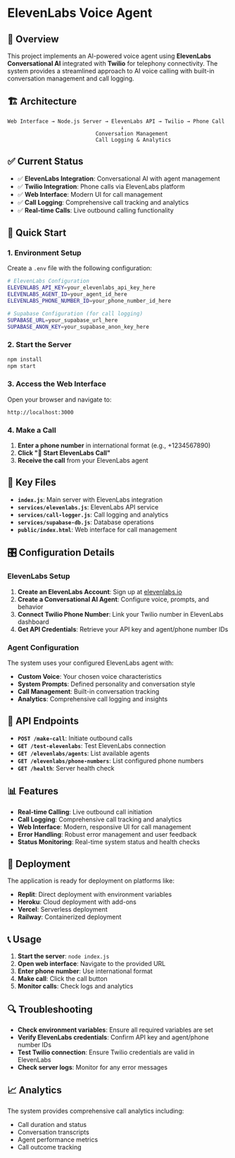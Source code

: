 # ElevenLabs Voice Agent

## 🎯 Overview

This project implements an AI-powered voice agent using **ElevenLabs Conversational AI** integrated with **Twilio** for telephony connectivity. The system provides a streamlined approach to AI voice calling with built-in conversation management and call logging.

## 🏗️ Architecture

```
Web Interface → Node.js Server → ElevenLabs API → Twilio → Phone Call
                                    ↓
                            Conversation Management
                            Call Logging & Analytics
```

## ✅ Current Status

- ✅ **ElevenLabs Integration**: Conversational AI with agent management
- ✅ **Twilio Integration**: Phone calls via ElevenLabs platform
- ✅ **Web Interface**: Modern UI for call management
- ✅ **Call Logging**: Comprehensive call tracking and analytics
- ✅ **Real-time Calls**: Live outbound calling functionality

## 🚀 Quick Start

### 1. Environment Setup

Create a `.env` file with the following configuration:

```bash
# ElevenLabs Configuration
ELEVENLABS_API_KEY=your_elevenlabs_api_key_here
ELEVENLABS_AGENT_ID=your_agent_id_here
ELEVENLABS_PHONE_NUMBER_ID=your_phone_number_id_here

# Supabase Configuration (for call logging)
SUPABASE_URL=your_supabase_url_here
SUPABASE_ANON_KEY=your_supabase_anon_key_here
```

### 2. Start the Server

```bash
npm install
npm start
```

### 3. Access the Web Interface

Open your browser and navigate to:
```
http://localhost:3000
```

### 4. Make a Call

1. **Enter a phone number** in international format (e.g., +1234567890)
2. **Click "🎯 Start ElevenLabs Call"**
3. **Receive the call** from your ElevenLabs agent

## 📁 Key Files

- **`index.js`**: Main server with ElevenLabs integration
- **`services/elevenlabs.js`**: ElevenLabs API service
- **`services/call-logger.js`**: Call logging and analytics
- **`services/supabase-db.js`**: Database operations
- **`public/index.html`**: Web interface for call management

## 🎛️ Configuration Details

### ElevenLabs Setup

1. **Create an ElevenLabs Account**: Sign up at [elevenlabs.io](https://elevenlabs.io)
2. **Create a Conversational AI Agent**: Configure voice, prompts, and behavior
3. **Connect Twilio Phone Number**: Link your Twilio number in ElevenLabs dashboard
4. **Get API Credentials**: Retrieve your API key and agent/phone number IDs

### Agent Configuration

The system uses your configured ElevenLabs agent with:
- **Custom Voice**: Your chosen voice characteristics
- **System Prompts**: Defined personality and conversation style
- **Call Management**: Built-in conversation tracking
- **Analytics**: Comprehensive call logging and insights

## 🔧 API Endpoints

- **`POST /make-call`**: Initiate outbound calls
- **`GET /test-elevenlabs`**: Test ElevenLabs connection
- **`GET /elevenlabs/agents`**: List available agents
- **`GET /elevenlabs/phone-numbers`**: List configured phone numbers
- **`GET /health`**: Server health check

## 📊 Features

- **Real-time Calling**: Live outbound call initiation
- **Call Logging**: Comprehensive call tracking and analytics
- **Web Interface**: Modern, responsive UI for call management
- **Error Handling**: Robust error management and user feedback
- **Status Monitoring**: Real-time system status and health checks

## 🚀 Deployment

The application is ready for deployment on platforms like:
- **Replit**: Direct deployment with environment variables
- **Heroku**: Cloud deployment with add-ons
- **Vercel**: Serverless deployment
- **Railway**: Containerized deployment

## 📞 Usage

1. **Start the server**: `node index.js`
2. **Open web interface**: Navigate to the provided URL
3. **Enter phone number**: Use international format
4. **Make call**: Click the call button
5. **Monitor calls**: Check logs and analytics

## 🔍 Troubleshooting

- **Check environment variables**: Ensure all required variables are set
- **Verify ElevenLabs credentials**: Confirm API key and agent/phone number IDs
- **Test Twilio connection**: Ensure Twilio credentials are valid in ElevenLabs
- **Check server logs**: Monitor for any error messages

## 📈 Analytics

The system provides comprehensive call analytics including:
- Call duration and status
- Conversation transcripts
- Agent performance metrics
- Call outcome tracking 